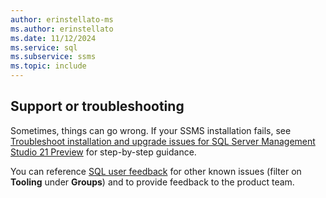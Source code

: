 ```yaml
---
author: erinstellato-ms
ms.author: erinstellato
ms.date: 11/12/2024
ms.service: sql
ms.subservice: ssms
ms.topic: include
---
```


## Support or troubleshooting

Sometimes, things can go wrong. If your SSMS installation fails, see [Troubleshoot installation and upgrade issues for SQL Server Management Studio 21 Preview](../install/troubleshoot.md) for step-by-step guidance.

You can reference [SQL user feedback](https://aka.ms/ssms-feedback) for other known issues (filter on **Tooling** under **Groups**) and to provide feedback to the product team.

